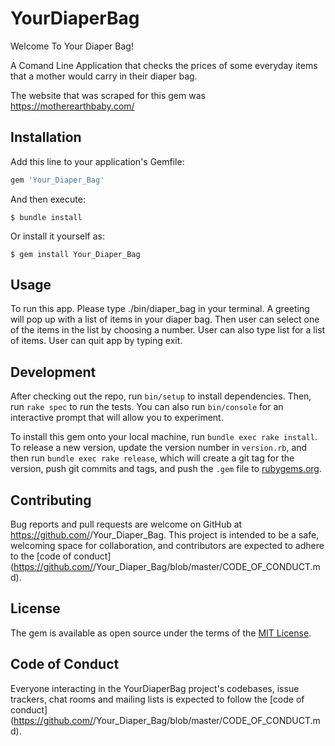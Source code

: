 # YourDiaperBag

Welcome To Your Diaper Bag!

A Comand Line Application that checks the prices of some everyday items that a mother would carry in their diaper bag.

The website that was scraped for this gem was https://motherearthbaby.com/

## Installation

Add this line to your application's Gemfile:

```ruby
gem 'Your_Diaper_Bag'
```

And then execute:

    $ bundle install

Or install it yourself as:

    $ gem install Your_Diaper_Bag

## Usage

To run this app. Please type ./bin/diaper_bag in your terminal. A greeting will pop up with a list of items in your diaper bag. Then user can select one of the items in the list by choosing a number. User can also type list for a list of items. User can quit app by typing exit. 

## Development

After checking out the repo, run `bin/setup` to install dependencies. Then, run `rake spec` to run the tests. You can also run `bin/console` for an interactive prompt that will allow you to experiment.

To install this gem onto your local machine, run `bundle exec rake install`. To release a new version, update the version number in `version.rb`, and then run `bundle exec rake release`, which will create a git tag for the version, push git commits and tags, and push the `.gem` file to [rubygems.org](https://rubygems.org).

## Contributing

Bug reports and pull requests are welcome on GitHub at https://github.com/<github username>/Your_Diaper_Bag. This project is intended to be a safe, welcoming space for collaboration, and contributors are expected to adhere to the [code of conduct](https://github.com/<github username>/Your_Diaper_Bag/blob/master/CODE_OF_CONDUCT.md).


## License

The gem is available as open source under the terms of the [MIT License](https://opensource.org/licenses/MIT).

## Code of Conduct

Everyone interacting in the YourDiaperBag project's codebases, issue trackers, chat rooms and mailing lists is expected to follow the [code of conduct](https://github.com/<github username>/Your_Diaper_Bag/blob/master/CODE_OF_CONDUCT.md).
